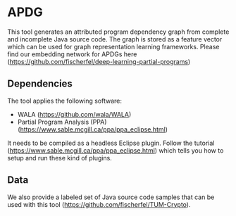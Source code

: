 # APDG
This tool generates an attributed program dependency graph from complete and incomplete Java source code. The graph is stored as a feature vector which can be used for graph representation learning frameworks. Please find our embedding network for APDGs here (https://github.com/fischerfel/deep-learning-partial-programs)

## Dependencies

The tool applies the following software:

- WALA (https://github.com/wala/WALA)
- Partial Program Analysis (PPA) (https://www.sable.mcgill.ca/ppa/ppa_eclipse.html)

It needs to be compiled as a headless Eclipse plugin. Follow the tutorial (https://www.sable.mcgill.ca/ppa/ppa_eclipse.html) which tells you how to setup and run these kind of plugins.

## Data
We also provide a labeled set of Java source code samples that can be used with this tool (https://github.com/fischerfel/TUM-Crypto).
